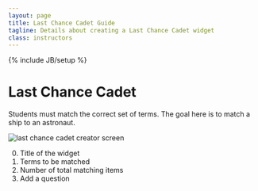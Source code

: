 ```yaml
---
layout: page
title: Last Chance Cadet Guide
tagline: Details about creating a Last Chance Cadet widget
class: instructors
---
```

{% include JB/setup %}

# Last Chance Cadet #

Students must match the correct set of terms. The goal here is to match a ship to an astronaut.

![last chance cadet creator screen]({{BASE_PATH}}/assets/img/create_widget_lastchancecadet.png "last chance cadet creator screen")

0. Title of the widget
0. Terms to be matched
0. Number of total matching items
0. Add a question